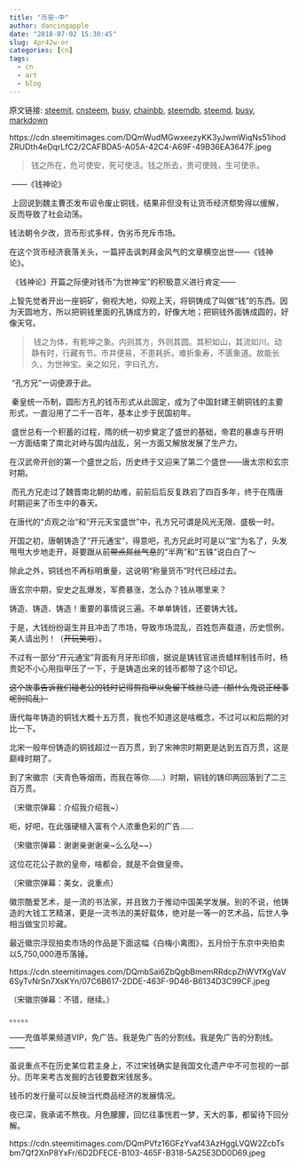 ```yaml
---
title: "币安-中"
author: dancingapple
date: "2018-07-02 15:30:45"
slug: 4pr42w-or
categories: [cn]
tags: 
  - cn
  - art
  - blog
---
```


原文链接: [steemit](https://steemit.com), [cnsteem](https://cnsteem.com), [busy](https://busy.org), [chainbb](https://chainbb.com), [steemdb](https://steemdb.com), [steemd](https://steemd.com), [busy](https://busy.org), [markdown](https://raw.githubusercontent.com/pzhaonet/steem_dancingapple/master/content/post/4pr42w-or.md)

<html>
<p>https://cdn.steemitimages.com/DQmWudMGwxeezyKK3yJwmWiqNs51ihodZRUDth4eDqrLfC2/2CAFBDA5-A05A-42C4-A69F-49B36EA3647F.jpeg</p>
<blockquote>钱之所在，危可使安，死可使活。钱之所去，贵可使贱，生可使杀。</blockquote>
<p>&nbsp;——《钱神论》</p>
<p>&nbsp;上回说到魏主曹丕发布诏令废止铜钱，结果非但没有让货币经济颓势得以缓解，反而导致了社会动荡。</p>
<p>钱法朝令夕改，货币形式多样，伪劣币充斥市场。</p>
<p>在这个货币经济衰落关头，一篇抨击讽刺拜金风气的文章横空出世——《钱神论》。</p>
<p>&nbsp;《钱神论》开篇之际便对钱币“为世神宝”的积极意义进行肯定——</p>
<p>上智先觉者开出一座铜矿，俯视大地，仰观上天，将铜铸成了叫做“钱”的东西。因为天圆地方，所以把铜钱里面的孔铸成方的，好像大地；把铜钱外面铸成圆的，好像天穹。</p>
<blockquote>&nbsp;钱之为体，有乾坤之象。内则其方，外则其圆。其积如山，其流如川。动静有时，行藏有节。市井便易，不患耗折。难折象寿，不匮象道。故能长久，为世神宝。亲之如兄，字曰孔方。</blockquote>
<p>&nbsp;“孔方兄”一词便源于此。</p>
<p>&nbsp;秦皇统一币制，圆形方孔的钱币形式从此固定，成为了中国封建王朝铜钱的主要形式，一直沿用了二千一百年，基本止步于民国初年。</p>
<p>&nbsp;盛世总有一个积蓄的过程，隋的统一初步奠定了盛世的基础，帝君的暴虐与开明一方面结束了南北对峙与国内战乱，另一方面又解放发展了生产力。</p>
<p>在汉武帝开创的第一个盛世之后，历史终于又迎来了第二个盛世——唐太宗和玄宗时期。</p>
<p>&nbsp;而孔方兄走过了魏晋南北朝的劫难，前前后后反复跌宕了四百多年，终于在隋唐时期迎来了币生中的春天。</p>
<p>在唐代的“贞观之治“和“开元天宝盛世”中，孔方兄可谓是风光无限、盛极一时。</p>
<p>开国之初，唐朝铸造了“开元通宝”，得意吧，孔方兄此时可是以“宝”为名了，头发甩甩大步地走开，哥要跟从前<del>带点屌丝气息</del>的“半两”和“五铢”说白白了～</p>
<p>除此之外，铜钱也不再标明重量，这说明“称量货币”时代已经过去。</p>
<p>唐玄宗中期，安史之乱爆发，军费暴涨，怎么办？钱从哪里来？</p>
<p>铸造、铸造、铸造！重要的事情说三遍。不单单铸钱，还要铸大钱。</p>
<p>于是，大钱纷纷诞生并且冲击了市场，导致市场混乱，百姓怨声载道，历史惯例，美人请出列！（<del>开玩笑啦</del>）。</p>
<p>不过有一部分“开元通宝”背面有月牙形印痕，据说是铸钱官进贡蜡样制钱币时，杨贵妃不小心用指甲压了一下，于是铸造出来的钱币都带了这个印记。</p>
<p><del>这个故事告诉我们碰老公的钱时记得剪指甲以免留下蛛丝马迹（额什么鬼说正经事呢别捣乱）</del></p>
<p>唐代每年铸造的铜钱大概十五万贯，我也不知道这是啥概念，不过可以和后期的对比一下。</p>
<p>北宋一般年份铸造的铜钱超过一百万贯，到了宋神宗时期更是达到五百万贯，这是巅峰时期了。</p>
<p>到了宋徽宗（天青色等烟雨，而我在等你……）时期，铜钱的铸印两回落到了二三百万贯。</p>
<p>（宋徽宗弹幕：介绍我介绍我~）</p>
<p>呃，好吧，在此强硬植入富有个人浓重色彩的广告……</p>
<p>（宋徽宗弹幕：谢谢亲谢谢亲~么么哒~~）</p>
<p>这位花花公子款的皇帝，啥都会，就是不会做皇帝。</p>
<p>（宋徽宗弹幕：美女，说重点）</p>
<p>徽宗酷爱艺术，是一流的书法家，并且致力于推动中国美学发展。别的不说，他铸造的大钱工艺精湛，更是一流书法的美好载体，绝对是一等一的艺术品，后世人争相当做宝贝珍藏。</p>
<p>最近徽宗浮现拍卖市场的作品是下面这幅《白梅小禽图》，五月份于东京中央拍卖以5,750,000港币落锤。</p>
<p>https://cdn.steemitimages.com/DQmbSai6ZbQgbBmemRRdcpZhWVfXgVaV6SyTvNrSn7XsKYn/07C6B617-2DDE-463F-9D46-B6134D3C99CF.jpeg</p>
<p>（宋徽宗弹幕：不错，继续。）</p>
<p>。。。。。</p>
<p>——充值苹果频道VIP，免广告。我是免广告的分割线。我是免广告的分割线。——</p>
<p>虽说重点不在历史某位君主身上，不过宋钱确实是我国文化遗产中不可忽视的一部分。历年来考古发掘的古钱要数宋钱居多。</p>
<p>钱币的发行量可以反映当代商品经济的发展情况。</p>
<p>夜已深，我承诺不熬夜。月色朦朦，回忆往事恍若一梦，天大的事，都留待下回分解。</p>
<p>https://cdn.steemitimages.com/DQmPVfz16GFzYvaf43AzHggLVQW2ZcbTsbm7Qf2XnP8YxFr/6D2DFECE-B103-465F-B318-5A25E3DD0D69.jpeg</p>
</html>

